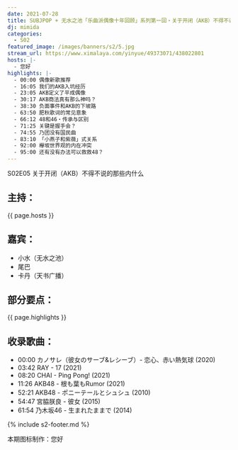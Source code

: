 ```yaml
---
date: 2021-07-28
title: SUBJPOP + 无水之池「乐曲派偶像十年回顾」系列第一回・关于开闭（AKB）不得不说的那些内什么
dj: mimida
categories:
  - S02
featured_image: /images/banners/s2/5.jpg
stream_url: https://www.ximalaya.com/yinyue/49373071/438022801
hosts: |-
  - 您好
highlights: |-
  - 00:00 偶像新歌推荐
  - 16:05 我们的AKB入坑经历
  - 23:05 AKB定义了平成偶像
  - 30:17 AKB商法真有那么神吗？
  - 38:30 负面事件和AKB的下坡路
  - 63:50 肥秋歌词的常见意象
  - 66:12 48和46・传承与区别
  - 71:25 关键是握手会？
  - 74:55 乃团没有国民曲
  - 83:10 「小燕子和紫薇」式关系
  - 92:00 欅坂世界观的内在冲突
  - 95:00 还有没有办法可以救救48？
---
```


S02E05 关于开闭（AKB）不得不说的那些内什么


## 主持：

{{ page.hosts }}

## 嘉宾：

- 小水（无水之池）
- 尾巴
- 卡丹（天书广播）

## 部分要点：

{{ page.highlights }}

## 收录歌曲：

- 00:00 カノサレ（彼女のサーブ&レシーブ）- 恋心、赤い熱気球 (2020)
- 03:42 RAY - 17 (2021)
- 08:20 CHAI - Ping Pong! (2021)
- 11:26 AKB48 - 根も葉もRumor (2021)
- 52:21 AKB48 - ポニーテールとシュシュ (2010)
- 54:47 宮脇朕良 - 彼女 (2015)
- 61:54 乃木坂46 - 生まれたままで (2014)

{% include s2-footer.md %}

本期图标制作：您好
